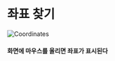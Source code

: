 # 좌표 찾기

![Coordinates](https://user-images.githubusercontent.com/68464784/113569049-c1eabf00-964c-11eb-9282-6592167569ec.png)

#### 화면에 마우스를 올리면 좌표가 표시된다

